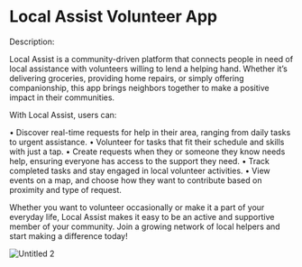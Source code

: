 # Local Assist Volunteer App

Description:

Local Assist is a community-driven platform that connects people in need of local assistance with volunteers willing to lend a helping hand. Whether it’s delivering groceries, providing home repairs, or simply offering companionship, this app brings neighbors together to make a positive impact in their communities.

With Local Assist, users can:

•	Discover real-time requests for help in their area, ranging from daily tasks to urgent assistance.
•	Volunteer for tasks that fit their schedule and skills with just a tap.
•	Create requests when they or someone they know needs help, ensuring everyone has access to the support they need.
•	Track completed tasks and stay engaged in local volunteer activities.
•	View events on a map, and choose how they want to contribute based on proximity and type of request.

Whether you want to volunteer occasionally or make it a part of your everyday life, Local Assist makes it easy to be an active and supportive member of your community. Join a growing network of local helpers and start making a difference today!

![Untitled 2](https://github.com/user-attachments/assets/3a89e1ce-0830-4c8a-b206-83f6d5eb16db)
